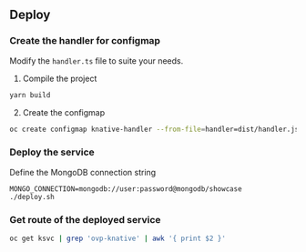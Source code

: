 
## Deploy

### Create the handler for configmap

Modify the `handler.ts` file to suite your needs. 

1. Compile the project

```bash
yarn build
```
2. Create the configmap
```bash
oc create configmap knative-handler --from-file=handler=dist/handler.js
```

### Deploy the service

Define the MongoDB connection string 

```
MONGO_CONNECTION=mongodb://user:password@mongodb/showcase
./deploy.sh
```

### Get route of the deployed service

```bash
oc get ksvc | grep 'ovp-knative' | awk '{ print $2 }'
```